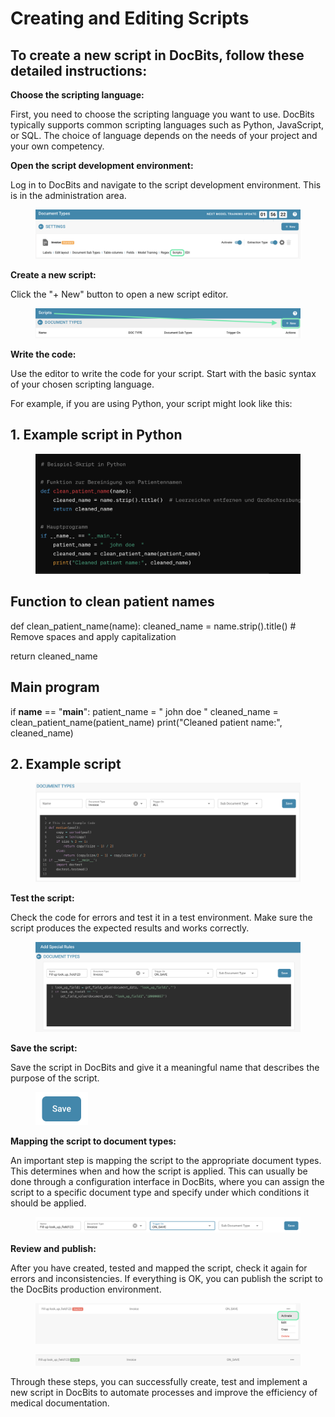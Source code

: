 # Creating and Editing Scripts

## To create a new script in DocBits, follow these detailed instructions:

**Choose the scripting language:**

First, you need to choose the scripting language you want to use. DocBits typically supports common scripting languages ​​such as Python, JavaScript, or SQL. The choice of language depends on the needs of your project and your own competency.

**Open the script development environment:**

Log in to DocBits and navigate to the script development environment. This is in the administration area.

<figure><img src="../../../../../.gitbook/assets/Bildschirmfoto 2024-05-23 um 15.19.50.png" alt=""><figcaption></figcaption></figure>

**Create a new script:**

Click the "+ New" button to open a new script editor.

<figure><img src="../../../../../.gitbook/assets/Bildschirmfoto 2024-05-23 um 15.21.58.png" alt=""><figcaption></figcaption></figure>

**Write the code:**

Use the editor to write the code for your script. Start with the basic syntax of your chosen scripting language.

For example, if you are using Python, your script might look like this:

## 1. Example script in Python

<figure><img src="../../../../../.gitbook/assets/image (131).png" alt=""><figcaption></figcaption></figure>

## Function to clean patient names

def clean\_patient\_name(name): cleaned\_name = name.strip().title() # Remove spaces and apply capitalization

return cleaned\_name

## Main program

if **name** == "**main**": patient\_name = " john doe " cleaned\_name = clean\_patient\_name(patient\_name) print("Cleaned patient name:", cleaned\_name)

## 2. Example script

<figure><img src="../../../../../.gitbook/assets/image (132).png" alt=""><figcaption></figcaption></figure>

**Test the script:**

Check the code for errors and test it in a test environment. Make sure the script produces the expected results and works correctly.

<figure><img src="../../../../../.gitbook/assets/image (133).png" alt=""><figcaption></figcaption></figure>

**Save the script:**

Save the script in DocBits and give it a meaningful name that describes the purpose of the script.

<figure><img src="../../../../../.gitbook/assets/image (134).png" alt="" width="84"><figcaption></figcaption></figure>

**Mapping the script to document types:**

An important step is mapping the script to the appropriate document types. This determines when and how the script is applied. This can usually be done through a configuration interface in DocBits, where you can assign the script to a specific document type and specify under which conditions it should be applied.

<figure><img src="../../../../../.gitbook/assets/image (135).png" alt=""><figcaption></figcaption></figure>

**Review and publish:**

After you have created, tested and mapped the script, check it again for errors and inconsistencies. If everything is OK, you can publish the script to the DocBits production environment.

<figure><img src="../../../../../.gitbook/assets/Bildschirmfoto 2024-05-23 um 15.29.18.png" alt=""><figcaption></figcaption></figure>

<figure><img src="../../../../../.gitbook/assets/image (136).png" alt=""><figcaption></figcaption></figure>

Through these steps, you can successfully create, test and implement a new script in DocBits to automate processes and improve the efficiency of medical documentation.
